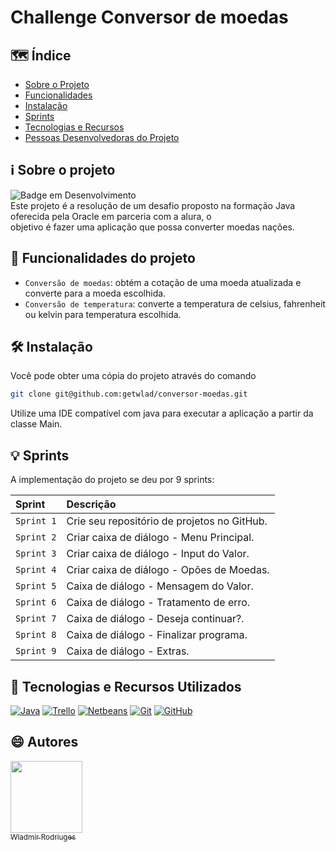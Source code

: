 # Challenge Conversor de moedas

## :world_map: Índice

- [Sobre o Projeto](#information_source-sobre-o-projeto)
- [Funcionalidades](#hammer-funcionalidades-do-projeto)
- [Instalação](#hammer_and_wrench-instalação)
- [Sprints](#bulb-sprints)
- [Tecnologias e Recursos](#open_book-tecnologias-e-recursos-utilizados)
- [Pessoas Desenvolvedoras do Projeto](#smile-autores)
## :information_source: Sobre o projeto
![Badge em Desenvolvimento](http://img.shields.io/static/v1?label=STATUS&message=CONCLUÍDO&color=GREEN&style=for-the-badge)<br>
Este projeto é a resolução de um desafio proposto na formação Java oferecida pela Oracle em parceria com a alura, o <br>
objetivo é fazer uma aplicação que possa converter moedas nações.

## :hammer: Funcionalidades do projeto

- `Conversão de moedas`: obtém a cotação de uma moeda atualizada e converte para a moeda escolhida.
- `Conversão de temperatura`: converte a temperatura de celsius, fahrenheit ou kelvin para temperatura escolhida. 

## :hammer_and_wrench: Instalação
Você pode obter uma cópia do projeto através do comando
```bash
git clone git@github.com:getwlad/conversor-moedas.git
```
Utilize uma IDE compatível com java para executar a aplicação a partir da classe Main.

## :bulb: Sprints

A implementação do projeto se deu por 9 sprints:

| Sprint     | Descrição                                                          |
| :--------- | :----------------------------------------------------------------- |
| `Sprint 1` | Crie seu repositório de projetos no GitHub.                               |
| `Sprint 2` | Criar caixa de diálogo - Menu Principal.                      |
| `Sprint 3` | Criar caixa de diálogo - Input do Valor.                                       |
| `Sprint 4` | Criar caixa de diálogo - Opões de Moedas.    |
| `Sprint 5` | Caixa de diálogo - Mensagem do Valor. |
| `Sprint 6` | Caixa de diálogo - Tratamento de erro. |
| `Sprint 7` | Caixa de diálogo - Deseja continuar?. |
| `Sprint 8` | Caixa de diálogo - Finalizar programa. |
| `Sprint 9` | Caixa de diálogo - Extras. |

## :open_book: Tecnologias e Recursos Utilizados

[![Java](https://img.shields.io/badge/Java-ED8B00?style=for-the-badge&logo=openjdk&logoColor=white)](https://www.java.com/pt-BR/)
[![Trello](https://img.shields.io/badge/Trello-0052CC?style=for-the-badge&logo=trello&logoColor=white)](https://trello.com/)
[![Netbeans](https://img.shields.io/badge/apache%20netbeans-1B6AC6?style=for-the-badge&logo=apache%20netbeans%20IDE&logoColor=white)](https://netbeans.apache.org/download/index.html)
[![Git](https://img.shields.io/badge/GIT-E44C30?&style=for-the-badge&logo=git&logoColor=white)](https://git-scm.com/doc)
[![GitHub](https://img.shields.io/badge/GitHub-100000?&style=for-the-badge&logo=github&logoColor=white)](https://github.com/)

## :smile: Autores
[<img loading="lazy" src="https://avatars.githubusercontent.com/u/102919718?v=4" width=115><br><sub>Wladmir Rodriuges</sub>](https://github.com/getwlad) 
